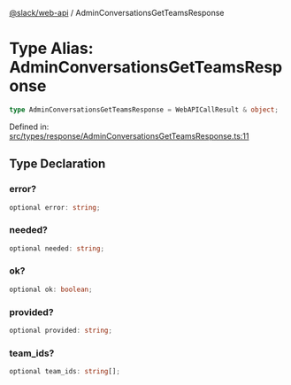 [@slack/web-api](../index.md) / AdminConversationsGetTeamsResponse

# Type Alias: AdminConversationsGetTeamsResponse

```ts
type AdminConversationsGetTeamsResponse = WebAPICallResult & object;
```

Defined in: [src/types/response/AdminConversationsGetTeamsResponse.ts:11](https://github.com/slackapi/node-slack-sdk/blob/main/packages/web-api/src/types/response/AdminConversationsGetTeamsResponse.ts#L11)

## Type Declaration

### error?

```ts
optional error: string;
```

### needed?

```ts
optional needed: string;
```

### ok?

```ts
optional ok: boolean;
```

### provided?

```ts
optional provided: string;
```

### team\_ids?

```ts
optional team_ids: string[];
```
